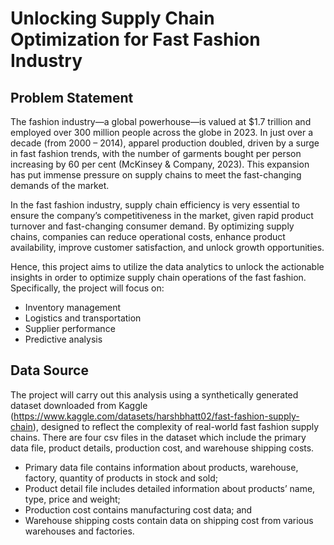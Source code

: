 # Unlocking Supply Chain Optimization for Fast Fashion Industry

## Problem Statement

The fashion industry—a global powerhouse—is valued at $1.7 trillion and employed over 300 million people across the globe in 2023. In just over a decade (from 2000 – 2014), apparel production doubled, driven by a surge in fast fashion trends, with the number of garments bought per person increasing by 60 per cent (McKinsey & Company, 2023). This expansion has put immense pressure on supply chains to meet the fast-changing demands of the market. 

In the fast fashion industry, supply chain efficiency is very essential to ensure the company’s competitiveness in the market, given rapid product turnover and fast-changing consumer demand. By optimizing supply chains, companies can reduce operational costs, enhance product availability, improve customer satisfaction, and unlock growth opportunities. 

Hence, this project aims to utilize the data analytics to unlock the actionable insights in order to optimize supply chain operations of the fast fashion. Specifically, the project will focus on:
- Inventory management
- Logistics and transportation
- Supplier performance
- Predictive analysis


## Data Source

The project will carry out this analysis using a synthetically generated dataset downloaded from Kaggle (https://www.kaggle.com/datasets/harshbhatt02/fast-fashion-supply-chain), designed to reflect the complexity of real-world fast fashion supply chains. There are four csv files in the dataset which include the primary data file, product details, production cost, and warehouse shipping costs. 
- Primary data file contains information about products, warehouse, factory, quantity of products in stock and sold;
- Product detail file includes detailed information about products’ name, type, price and weight;
- Production cost contains manufacturing cost data; and
- Warehouse shipping costs contain data on shipping cost from various warehouses and factories.
